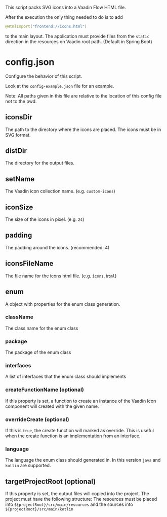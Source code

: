This script packs SVG icons into a Vaadin Flow HTML file.

After the execution the only thing needed to do is to add
```kotlin
@HtmlImport("frontend://icons.html")
```
to the main layout. The application must provide files
from the `static` direction in the resources on Vaadin root
path. (Default in Spring Boot)

# config.json
Configure the behavior of this script.

Look at the `config-example.json` file for an example.

Note: All paths given in this file are relative to the location
of this config file not to the pwd.
## iconsDir
The path to the directory where the icons are placed. The icons must
be in SVG format.
## distDir
The directory for the output files.
## setName
The Vaadin icon collection name. (e.g. `custom-icons`)
## iconSize
The size of the icons in pixel. (e.g. `24`)
## padding
The padding around the icons. (recommended: 4)
## iconsFileName
The file name for the icons html file. (e.g. `icons.html`)
## enum
A object with properties for the enum class generation.
### className
The class name for the enum class
### package
The package of the enum class
### interfaces
A list of interfaces that the enum class should implements
### createFunctionName (optional)
If this property is set, a function to create an instance of
the Vaadin Icon component will created with the given name.
### overrideCreate (optional)
If this is `true`, the create function will marked as override. This is
useful when the create function is an implementation from an interface.
### language
The language the enum class should generated in. In this version `java` and
`kotlin` are supported.
## targetProjectRoot (optional)
If this property is set, the output files will copied into the
project. The project must have the following structure:
The resources must be placed  into `${projectRoot}/src/main/resources`
and the sources into `${projectRoot}/src/main/kotlin`